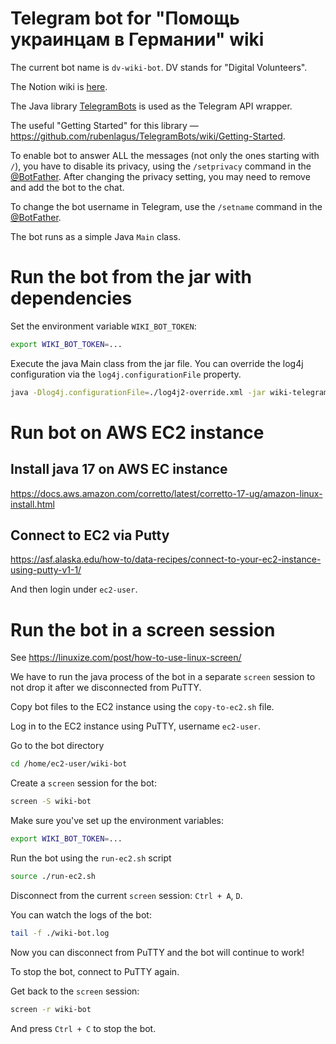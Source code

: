 # Telegram bot for "Помощь украинцам в Германии" wiki 

The current bot name is `dv-wiki-bot`. DV stands for "Digital Volunteers".

The Notion wiki is [here](https://uahelp.wiki/).

The Java library [TelegramBots](https://github.com/rubenlagus/TelegramBots) is used as the Telegram API wrapper. 

The useful "Getting Started" for this library &mdash; https://github.com/rubenlagus/TelegramBots/wiki/Getting-Started. 

To enable bot to answer ALL the messages (not only the ones starting with `/`), 
you have to disable its privacy, using the `/setprivacy` command in the [@BotFather](https://t.me/BotFather). 
After changing the privacy setting, you may need to remove and add the bot to the chat.

To change the bot username in Telegram, use the `/setname` command in the [@BotFather](https://t.me/BotFather). 

The bot runs as a simple Java `Main` class.

# Run the bot from the jar with dependencies

Set the environment variable `WIKI_BOT_TOKEN`:
```bash
export WIKI_BOT_TOKEN=...
```

Execute the java Main class from the jar file.
You can override the log4j configuration via the `log4j.configurationFile` property.

```bash
java -Dlog4j.configurationFile=./log4j2-override.xml -jar wiki-telegram-bot-1.0-SNAPSHOT-jar-with-dependencies.jar
```

# Run bot on AWS EC2 instance

## Install java 17 on AWS EC instance
https://docs.aws.amazon.com/corretto/latest/corretto-17-ug/amazon-linux-install.html

## Connect to EC2 via Putty
https://asf.alaska.edu/how-to/data-recipes/connect-to-your-ec2-instance-using-putty-v1-1/ 

And then login under `ec2-user`.

# Run the bot in a screen session
See https://linuxize.com/post/how-to-use-linux-screen/

We have to run the java process of the bot in a separate `screen` session to not drop it after we disconnected from PuTTY.

Copy bot files to the EC2 instance using the `copy-to-ec2.sh` file.

Log in to the EC2 instance using PuTTY, username `ec2-user`.

Go to the bot directory
```bash 
cd /home/ec2-user/wiki-bot
```

Create a `screen` session for the bot:
```bash
screen -S wiki-bot
```

Make sure you've set up the environment variables:
```bash
export WIKI_BOT_TOKEN=...
```

Run the bot using the `run-ec2.sh` script

```bash
source ./run-ec2.sh
```

Disconnect from the current `screen` session: `Ctrl + A`, `D`.

You can watch the logs of the bot:
```bash
tail -f ./wiki-bot.log
```

Now you can disconnect from PuTTY and the bot will continue to work!

To stop the bot, connect to PuTTY again.

Get back to the `screen` session:
```bash
screen -r wiki-bot
```

And press `Ctrl + C` to stop the bot.
